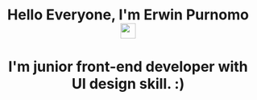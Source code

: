<h1 align='center'> Hello Everyone, I'm Erwin Purnomo<img src = "https://raw.githubusercontent.com/MartinHeinz/MartinHeinz/master/wave.gif" width = 30px> </h1>
<p align='center'>
</p>

<h1 align='center'>I'm junior front-end developer with UI design skill. :)</h1>
